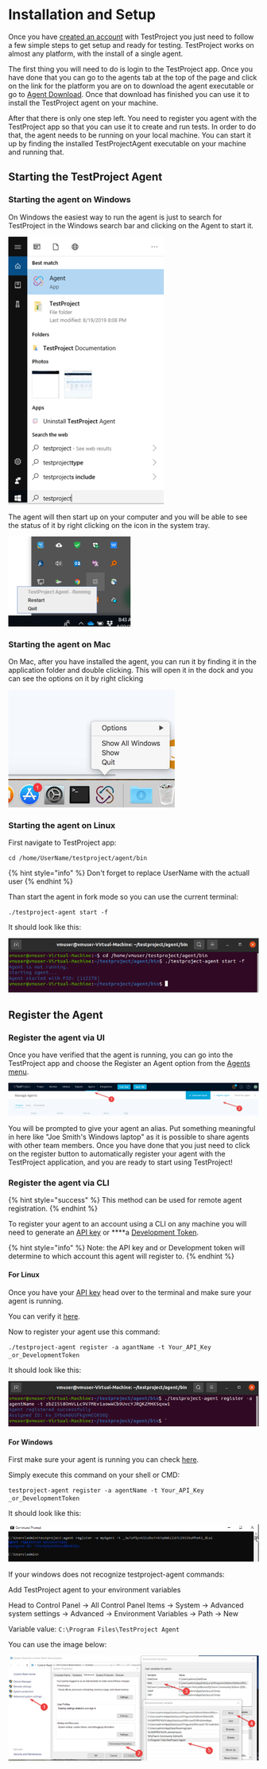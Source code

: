 # Installation and Setup

Once you have [created an account](creating-an-account.md) with TestProject you just need to follow a few simple steps to get setup and ready for testing.  TestProject works on almost any platform, with the install of a single agent.

The first thing you will need to do is login to the TestProject app. Once you have done that you can go to the agents tab at the top of the page and click on the link for the platform you are on to download the agent executable or go to [Agent Download](https://app.testproject.io/#/download). Once that download has finished you can use it to install the TestProject agent on your machine.

After that there is only one step left. You need to register you agent with the TestProject app so that you can use it to create and run tests. In order to do that, the agent needs to be running on your local machine. You can start it up by finding the installed TestProjectAgent executable on your machine and running that.

## Starting the TestProject Agent

### Starting the agent on Windows

On Windows the easiest way to run the agent is just to search for TestProject in the Windows search bar and clicking on the Agent to start it.

![TestProject Agent on Windows](../.gitbook/assets/image%20%2865%29.png)

The agent will then start up on your computer and you will be able to see the status of it by right clicking on the icon in the system tray.

![TestProject Status in System Tray](../.gitbook/assets/image%20%281%29%20%281%29.png)

### Starting the agent on Mac

On Mac, after you have installed the agent, you can run it by finding it in the application folder and double clicking. This will open it in the dock and you can see the options on it by right clicking 

![TestProject Agent on Mac](../.gitbook/assets/image%20%289%29.png)

### Starting the agent on Linux

First navigate to TestProject app:

```text
cd /home/UserName/testproject/agent/bin
```

{% hint style="info" %}
Don't forget to replace UserName with the actuall user
{% endhint %}

Than start the agent in fork mode so you can use the current terminal:

```text
./testproject-agent start -f
```

It should look like this:

![Starting the agent on Linux terminal](../.gitbook/assets/image%20%28402%29.png)

## Register the Agent

### Register the agent via UI

Once you have verified that the agent is running, you can go into the TestProject app and choose the Register an Agent option from the [Agents menu](https://app.testproject.io/#/agents).

![Registering the agent from TestProject app](../.gitbook/assets/image%20%28400%29.png)

You will be prompted to give your agent an alias. Put something meaningful in here like "Joe Smith's Windows laptop" as it is possible to share agents with other team members. Once you have done that you just need to click on the register button to automatically register your agent with the TestProject application, and you are ready to start using TestProject!

### Register the agent via CLI

{% hint style="success" %}
This method can be used for remote agent registration.
{% endhint %}

To register your agent to an account using a CLI on any machine you will need to generate an [API key](https://docs.testproject.io/api/getting-started-with-using-the-testproject-api#getting-an-api-key) or ****a [Development Token](https://docs.testproject.io/testproject-sdk/using-testproject-scripted-tests-within-ci-cd#testproject-agent).

{% hint style="info" %}
Note: the API key and or Development token will determine to which account this agent will register to. 
{% endhint %}

#### For Linux

Once you have your [API key](https://docs.testproject.io/api/getting-started-with-using-the-testproject-api#getting-an-api-key) head over to the terminal and make sure your agent is running.

You can verify it [here](https://docs.testproject.io/getting-started/installation-and-setup#linux).

Now to register your agent use this command:

```text
./testproject-agent register -a agantName -t Your_API_Key _or_DevelopmentToken
```

It should look like this:

![Registering the agent on Linux terminal](../.gitbook/assets/image%20%28404%29.png)

#### For Windows 

First make sure your agent is running you can check [here](https://docs.testproject.io/getting-started/installation-and-setup#windows).

Simply execute this command on your shell or CMD:

```text
testproject-agent register -a agentName -t Your_API_Key _or_DevelopmentToken
```

It should look like this:

![Registering the agent on Windows CMD](../.gitbook/assets/image%20%28403%29.png)

If your windows does not recognize testproject-agent commands:

Add TestProject agent to your environment variables

Head to Control Panel -&gt; All Control Panel Items -&gt; System -&gt; Advanced system settings -&gt; Advanced -&gt; Environment Variables -&gt; Path -&gt; New

Variable value: `C:\Program Files\TestProject Agent`

You can use the image below:

![Adding test project agent to Environment Variables ](../.gitbook/assets/image%20%28405%29.png)



